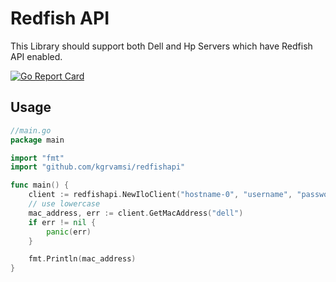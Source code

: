 <!--
Title: RedFish API Go
Description: Redfish api to support any server type that is enabled with Redfish standards
Author: kgrvamsi
-->

# Redfish API

This Library should support both Dell and Hp Servers which have Redfish API enabled.


[![Go Report Card](https://goreportcard.com/badge/github.com/kgrvamsi/redfishapi)](https://goreportcard.com/report/github.com/kgrvamsi/redfishapi)

## Usage

```go
//main.go
package main

import "fmt"
import "github.com/kgrvamsi/redfishapi"

func main() {
    client := redfishapi.NewIloClient("hostname-0", "username", "password")
    // use lowercase
    mac_address, err := client.GetMacAddress("dell")
    if err != nil {
        panic(err)
    }

    fmt.Println(mac_address)
}
```
